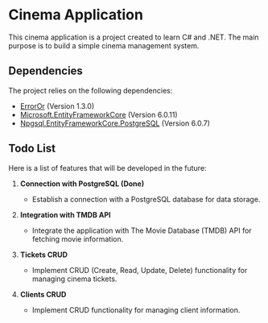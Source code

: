 # Cinema Application

This cinema application is a project created to learn C# and .NET. The main purpose is to build a simple cinema management system.

## Dependencies

The project relies on the following dependencies:

- [ErrorOr](https://www.nuget.org/packages/ErrorOr/) (Version 1.3.0)
- [Microsoft.EntityFrameworkCore](https://www.nuget.org/packages/Microsoft.EntityFrameworkCore/) (Version 6.0.11)
- [Npgsql.EntityFrameworkCore.PostgreSQL](https://www.nuget.org/packages/Npgsql.EntityFrameworkCore.PostgreSQL/) (Version 6.0.7)

## Todo List

Here is a list of features that will be developed in the future:

1. **Connection with PostgreSQL (Done)**

   - Establish a connection with a PostgreSQL database for data storage.

2. **Integration with TMDB API**

   - Integrate the application with The Movie Database (TMDB) API for fetching movie information.

3. **Tickets CRUD**

   - Implement CRUD (Create, Read, Update, Delete) functionality for managing cinema tickets.

4. **Clients CRUD**
   - Implement CRUD functionality for managing client information.
